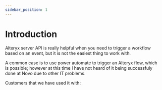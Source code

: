 ```yaml
---
sidebar_position: 1
---
```


# Introduction

Alteryx server API is really helpful when you need to trigger a workflow based on an event, but it is not the easiest thing to work with. 

A common case is to use power automate to trigger an Alteryx flow, which is possible; however at this time I have not heard of it being successfuly done at Novo due to other IT problems. 



Customers that we have used it with: 